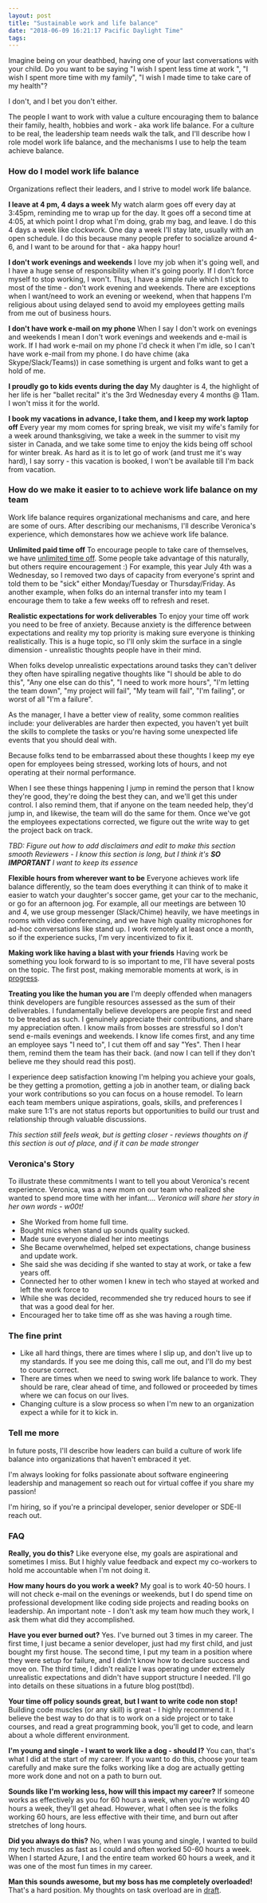 ```yaml
---
layout: post
title: "Sustainable work and life balance"
date: "2018-06-09 16:21:17 Pacific Daylight Time"
tags:
---
```


<!--
Who is the audience?
    - People I'm looking to recruit to my team.
    - People on my team who can hold me accountable to my aspirations
    - Igor
    - My future employers who want to build this culture
    - My current boss who is trying to figure out what is going on.
    - PART 2: My future employers that want to know why I'm doing this, and my strategies.

What are the 3 thing they should remember
    - Work life balance is crucial
    - Work life balance takes work.
    - Igor will prioritize and model good work life balance

How do I prove it?
    - Everyone says they do it - but how to prove?
    - Give examples of people doing it.
    - Show mechanisms of how.


Why does Igor need a reminder?
    - Work centered
    - If don't put in mechanisms, will just work like a dog.
    - If working in an unsustainable manner will burn out
    - Need to set and remember my boundaries

XXX: What is the call to action?
-->
<!--

Sean's alternate intro:

Work life balance is a spectrum from working all of your waking hours to working the minimum you can get away with. You'll be happiest when you find a team who lands on the spectrum where you want to.  I love my job, but want to limit my work to 45 hours/week.  I don't want regrets like "X", "Y", "Z"

-->

<!-- Why? On your death bed -->

Imagine being on your deathbed, having one of your last conversations with your child.  Do you want to be saying "I wish I spent less time at work ", "I wish I spent more time with my family", "I wish I made time to take care of my health"?

I don't, and I bet you don't either.

The people I want to work with value a culture encouraging them to balance their family, health, hobbies and work - aka work life balance. For a culture to be real, the leadership team needs walk the talk, and I'll describe how I role model work life balance, and the mechanisms I use to help the team achieve balance.


### How do I model work life balance

Organizations reflect their leaders, and I strive to model work life balance.

**I leave at 4 pm, 4 days a week** My watch alarm goes off every day at 3:45pm, reminding me to wrap up for the day. It goes off a second time at 4:05, at which point I drop what I'm doing, grab my bag, and leave. I do this 4 days a week like clockwork. One day a week I'll stay late, usually with an open schedule. I do this because many people prefer to socialize around 4-6, and I want to be around for that - aka happy hour!

**I don't work evenings and weekends** I love my job when it's going well, and I have a huge sense of responsibility when it's going poorly. If I don't force myself to stop working, I won't. Thus, I have a simple rule which I stick to most of the time - don't work evening and weekends. There are exceptions when I want/need to work an evening or weekend, when that happens I'm religious about using delayed send to avoid my employees getting mails from me out of business hours.

**I don't have work e-mail on my phone** When I say I don't work on evenings and weekends I mean I don't work evenings and weekends and e-mail is work. If I had work e-mail on my phone I'd check it when I'm idle, so I can't have work e-mail from my phone. I do have chime (aka Skype/Slack/Teams)) in case something is urgent and folks want to get a hold of me.

**I proudly go to kids events during the day** My daughter is 4, the highlight of her life is her "ballet recital" it's the 3rd Wednesday every 4 months @ 11am. I won't miss it for the world.

**I book my vacations in advance, I take them, and I keep my work laptop off** Every year my mom comes for spring break, we visit my wife's family for a week around thanksgiving, we take a week in the summer to visit my sister in Canada, and we take some time to enjoy the kids being off school for winter break. As hard as it is to let go of work (and trust me it's way hard), I say sorry - this vacation is booked, I won't be available till I'm back from vacation.

### How do we make it easier to to achieve work life balance on my team

Work life balance requires organizational mechanisms and care, and here are some of ours. After describing our mechanisms, I'll describe Veronica's experience, which demonstares how we achieve work life balance.

**Unlimited paid time off** To encourage people to take care of themselves, we have [unlimited time off](https://www.entrepreneur.com/article/269989). Some people take advantage of this naturally, but others require encouragement :) For example, this year July 4th was a Wednesday, so I removed two days of capacity from everyone's sprint and told them to be "sick" either Monday/Tuesday or Thursday/Friday. As another example, when folks do an internal transfer into my team I encourage them to take a few weeks off to refresh and reset.

**Realistic expectations for work deliverables** To enjoy your time off work you need to be free of anxiety. Because anxiety is the difference between expectations and reality my top priority is making sure everyone is thinking realistically.  This is a huge topic, so I'll only skim the surface in a single dimension - unrealistic thoughts people have in their mind.

When folks develop unrealistic expectations around tasks they can't deliver they often have spiralling negative thoughts like "I should be able to do this", "Any one else can do this", "I need to work more hours",  "I'm letting the team down", "my project will fail", "My team will fail", "I'm failing", or worst of all "I'm a failure".

As the manager, I have a better view of reality, some common realities include:  your deliverables are harder then expected, you haven't yet built the skills to complete the tasks or you're having some unexpected life events that you should deal with.

Because folks tend to be embarrassed about these thoughts I keep my eye open for employees being stressed, working lots of hours, and not operating at their normal performance.

When I see these things happening I jump in remind the person that I know they're good, they're doing the best they can, and we'll get this under control. I also remind them, that if anyone on the team needed help, they'd jump in, and likewise, the team will do the same for them.  Once we've got the employees expectations corrected, we figure out the write way to get the project back on track.

*TBD: Figure out how to add disclaimers and edit to make this section smooth*
*Reviewers - I know this section is long, but I think it's **SO IMPORTANT** I want to keep its essence*

**Flexible hours from wherever want to be** Everyone achieves work life balance differently, so the team does everything it can think of to make it easier to watch your daughter's soccer game, get your car to the mechanic, or go for an afternoon jog. For example, all our meetings are between 10 and 4, we use group messenger (Slack/Chime) heavily, we have meetings in rooms with video conferencing, and we have high quality microphones for ad-hoc conversations like stand up. I work remotely at least once a month, so if the experience sucks, I'm very incentivized to fix it.

**Making work like having a blast with your friends** Having work be something you look forward to is so important to me, I'll have several posts on the topic. The first post, making memorable moments at work, is in [progress](moments-at-work).

**Treating you like the human you are** I'm deeply offended when managers think developers are fungible resources assessed as the sum of their deliverables. I fundamentally believe developers are people first and need to be treated as such.  I genuinely appreciate their contributions,  and share my appreciation often.  I know mails from bosses are stressful so I don't send e-mails evenings and weekends. I know life comes first, and any time an employee says "I need to", I cut them off and say "Yes". Then I hear them, remind them the team has their back. (and now I can tell if they don't believe me they should read this post).

I experience deep satisfaction knowing I'm helping you achieve your goals, be they getting a promotion, getting a job in another team, or dialing back your work contributions so you can focus on a house remodel. To learn each team members unique aspirations, goals, skills, and preferences I make sure 1:1's are not status reports but opportunities to build our trust and relationship through valuable discussions.

*This section still feels weak, but is getting closer - reviews thoughts on if this section is out of place, and if it can be made stronger*

### Veronica's Story

To illustrate these commitments I want to tell you about Veronica's recent experience.   Veronica, was a new mom on our team who realized she wanted to spend more time with her infant....
*Veronica will share her story in her own words - w00t!*

- She Worked from home full time.
- Bought mics when stand up sounds quality sucked.
- Made sure everyone dialed her into meetings
- She Became overwhelmed, helped set expectations, change business and update work.
- She said she was deciding if she wanted to stay at work, or take a few years off.
- Connected her to other women I knew in tech who stayed at worked and left the work force to
- While she was decided, recommended she try reduced hours to see if that was a good deal for her.
- Encouraged her to take time off as she was having a rough time.

### The fine print

- Like all hard things, there are times where I slip up, and don't live up to my standards. If you see me doing this, call me out, and I'll do my best to course correct.
- There are times when we need to swing work life balance to work. They should be rare, clear ahead of time, and followed or proceeded by times where we can focus on our lives.
- Changing culture is a slow process so when I'm new to an organization expect a while for it to kick in.

### Tell me more

In future posts, I'll describe how leaders can build a culture of work life balance into organizations that haven't embraced it yet.

I'm always looking for folks passionate about software engineering leadership and management so reach out for virtual coffee if you share my passion!

I'm hiring, so if you're a principal developer, senior developer or SDE-II reach out.


<!--
### How do I manage up to enable work life balance (Sneak peek of post #2)

This topic is worthy of its own blog post, and it will get it. In the interim, here are a few examples of me going to bat for work life balance.

**The Friday at 4 meetings**
**The team event**
**The mandatory vacation**
**Blocking shipping**

When I joined a new organization, I was amazed that at noon Friday a director called a meeting for 4pm-5pm on the same Friday. The next Monday, I walked into the director's office and said "How much will I need to pay you to not have meetings after 4?" The director asked "Why?". I explained that I come in early, and like to leave by 4. The director then asked "Hymn, should we have no meetings after 3?". I replied 4 should be fine, and that was that. No meetings after 4.

-   Erica - Boat day at Sean's time off
-   Team breakfasts too long, too often
-   Don't want to go, I do it anyways
-   Less capacity on holiday weekends
-   Too much ambiguity for top down planning. Rebuild roadmap on fly
-   Shipping is a feature
-   9 Woman in 1 month do not a baby make
-   Real schedule, management schedule, happy to do both
-->

### FAQ

**Really, you do this?** Like everyone else, my goals are aspirational and sometimes I miss. But I highly value feedback and expect my co-workers to hold me accountable when I'm not doing it.

**How many hours do you work a week?** My goal is to work 40-50 hours. I will not check e-mail on the evenings or weekends, but I do spend time on professional development like coding side projects and reading books on leadership. An important note - I don't ask my team how much they work, I ask them what did they accomplished.

**Have you ever burned out?** Yes. I've burned out 3 times in my career. The first time, I just became a senior developer, just had my first child, and just bought my first house. The second time, I put my team in a position where they were setup for failure, and I didn't know how to declare success and move on. The third time, I didn't realize I was operating under extremely unrealistic expectations and didn't have support structure I needed. I'll go into details on these situations in a future blog post(tbd).

**Your time off policy sounds great, but I want to write code non stop!** Building code muscles (or any skill) is great - I highly recommend it. I believe the best way to do that is to work on a side project or to take courses, and read a great programming book, you'll get to code, and learn about a whole different environment.

**I'm young and single - I want to work like a dog - should I?** You can, that's what I did at the start of my career. If you want to do this, choose your team carefully and make sure the folks working like a dog are actually getting more work done and not on a path to burn out.

**Sounds like I'm working less, how will this impact my career?** If someone works as effectively as you for 60 hours a week,  when you're working 40 hours a week, they'll get ahead. However, what I often see is the folks working 60 hours, are less effective with their time, and burn out after stretches of long hours.

**Did you always do this?** No, when I was young and single, I wanted to build my tech muscles as fast as I could and often worked 50-60 hours a week. When I started Azure, I and the entire team worked 60 hours a week, and it was one of the most fun times in my career.

**Man this sounds awesome, but my boss has me completely overloaded!** That's a hard position. My thoughts on task overload are in [draft](http://ig2600.blogspot.com/search?q=overload).

<!--
NOTES Ganeshan:
    - Length is right
    - How do I make sure the team is actually keeping work life balance?
    - Is there a penalty for only wokring 40 hours?
    - Human stuff: Pride in work, Team over individual, Each has own powers and abilities


### References for part 2:

https://www.forbes.com/sites/forbesbusinessdevelopmentcouncil/2018/04/17/three-most-in-demand-employee-benefits-of-2018/#3211690e5510
https://hbr.org/2017/02/the-most-desirable-employee-benefits
https://www.nytimes.com/2017/02/15/us/remote-workers-work-from-home.html
-->
